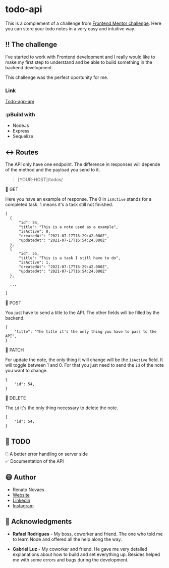 # todo-api  
  
This is a complement of a challenge from [Frontend Mentor challenge](https://www.frontendmentor.io/challenges/todo-app-Su1_KokOW/hub/todo-app-zbIroaSC9). Here you can store your todo notes in a very easy and intuitive way.  

## :bangbang: The challenge

I've started to work with Frontend development and I really would like to make my first step to understand and be able to build something in the backend development.  
  
This challenge was the perfect oportunity for me.
  
### Link  
  
[Todo-app-api](https://rest-api-todo-main.herokuapp.com/)  

### :pBuild with

* NodeJs
* Express
* Sequelize

## :left_right_arrow: Routes

The API only have one endpoint. The difference in responses will depende of the method and the payload you send to it.

> [YOUR-HOST]/todos/



:large_blue_circle: GET

Here you have an example of response. The 0 in ```isActive``` stands for a completed task. 1 means it's a task still not finished.

```
[
  {
      "id": 54,
      "title": "This is a note used as a example",
      "isActive": 0,
      "createdAt": "2021-07-17T16:29:42.000Z",
      "updatedAt": "2021-07-17T16:54:24.000Z"
  },
  {
      "id": 55,
      "title": "This is a task I still have to do",
      "isActive": 1,
      "createdAt": "2021-07-17T16:29:42.000Z",
      "updatedAt": "2021-07-17T16:54:24.000Z"
  },

  ... 

]
```

:large_blue_circle: POST

You just have to send a title to the API. The other fields will be filled by the backend.

```
{
    "title": "The title it's the only thing you have to pass to the API",
}
```

:large_blue_circle: PATCH

For update the note, the only thing it will change will be the ```isActive``` field. It will toggle between 1 and 0. For that you just need to send the ```id``` of the note you want to change.

```
{
    "id": 54,
}
```

:large_blue_circle: DELETE

The ```id``` it's the only thing necessary to delete the note. 

```
{
    "id": 54,
}
```

## :satellite: TODO  
  
:white_medium_square: A better error handling on server side  
:white_check_mark: Documentation of the API    
  
## :smile: Author  
  
* Renato Novaes  
* [Website](https://www.renatonovaes.dev)
* [Linkedin](https://www.linkedin/in/renatonovaes49)
* [Instagram](https://www.instagram/novaes_r)

## :clap: Acknowledgments  
  
* **Rafael Rodrigues** - My boss, coworker and friend. The one who told me to learn Node and offered all the help along the way.   
 
* **Gabriel Luz** - My coworker and friend. He gave me very detailed explanations about how to build and set everything up. Besides helped me with some errors and bugs during the development.
